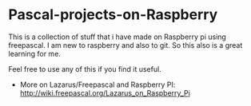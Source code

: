 Pascal-projects-on-Raspberry
============================

This is a collection of stuff that i have made on Raspberry pi using freepascal. 
I am new to raspberry and also to git. So this also is a great learning for me. 

Feel free to use any of this if you find it useful. 


* More on  Lazarus/Freepascal and Raspberry PI: http://wiki.freepascal.org/Lazarus_on_Raspberry_Pi
